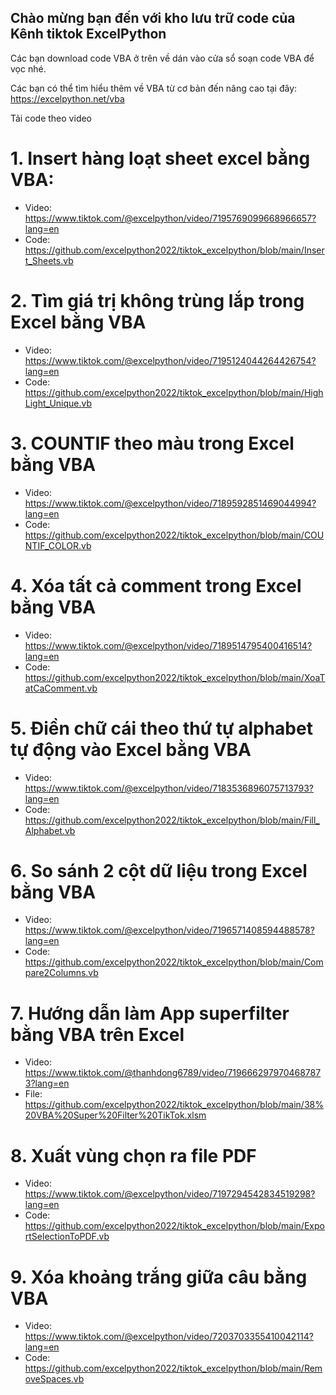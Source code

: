 ## Chào mừng bạn đến với kho lưu trữ code của Kênh tiktok ExcelPython

Các bạn download code VBA ở trên về dán vào cửa sổ soạn code VBA để vọc nhé.

Các bạn có thể tìm hiểu thêm về VBA từ cơ bản đến nâng cao tại đây: https://excelpython.net/vba

Tải code theo video

# 1. Insert hàng loạt sheet excel bằng VBA: 
+ Video: https://www.tiktok.com/@excelpython/video/7195769099668966657?lang=en
+ Code: https://github.com/excelpython2022/tiktok_excelpython/blob/main/Insert_Sheets.vb
# 2. Tìm giá trị không trùng lắp trong Excel bằng VBA
+ Video: https://www.tiktok.com/@excelpython/video/7195124044264426754?lang=en
+ Code: https://github.com/excelpython2022/tiktok_excelpython/blob/main/HighLight_Unique.vb
# 3. COUNTIF theo màu trong Excel bằng VBA
+ Video: https://www.tiktok.com/@excelpython/video/7189592851469044994?lang=en
+ Code: https://github.com/excelpython2022/tiktok_excelpython/blob/main/COUNTIF_COLOR.vb
# 4. Xóa tất cả comment trong Excel bằng VBA
+ Video: https://www.tiktok.com/@excelpython/video/7189514795400416514?lang=en
+ Code: https://github.com/excelpython2022/tiktok_excelpython/blob/main/XoaTatCaComment.vb
# 5. Điền chữ cái theo thứ tự alphabet tự động vào Excel bằng VBA
+ Video: https://www.tiktok.com/@excelpython/video/7183536896075713793?lang=en
+ Code: https://github.com/excelpython2022/tiktok_excelpython/blob/main/Fill_Alphabet.vb
# 6. So sánh 2 cột dữ liệu trong Excel bằng VBA
+ Video: https://www.tiktok.com/@excelpython/video/7196571408594488578?lang=en
+ Code: https://github.com/excelpython2022/tiktok_excelpython/blob/main/Compare2Columns.vb
# 7. Hướng dẫn làm App superfilter bằng VBA trên Excel
+ Video: https://www.tiktok.com/@thanhdong6789/video/7196662979704687873?lang=en
+ File: https://github.com/excelpython2022/tiktok_excelpython/blob/main/38%20VBA%20Super%20Filter%20TikTok.xlsm
# 8. Xuất vùng chọn ra file PDF
+ Video: https://www.tiktok.com/@excelpython/video/7197294542834519298?lang=en
+ Code: https://github.com/excelpython2022/tiktok_excelpython/blob/main/ExportSelectionToPDF.vb
# 9. Xóa khoảng trắng giữa câu bằng VBA
+ Video: https://www.tiktok.com/@excelpython/video/7203703355410042114?lang=en
+ Code: https://github.com/excelpython2022/tiktok_excelpython/blob/main/RemoveSpaces.vb
